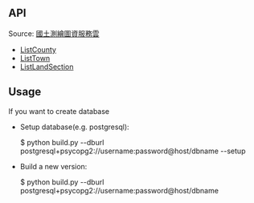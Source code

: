 API
----
Source: [國土測繪圖資服務雲](https://maps.nlsc.gov.tw "https://maps.nlsc.gov.tw")
* [ListCounty](http://api.nlsc.gov.tw/other/ListCounty "http://api.nlsc.gov.tw/other/ListCounty")
* [ListTown](http://api.nlsc.gov.tw/other/ListTown/B "http://api.nlsc.gov.tw/other/ListTown/B")
* [ListLandSection](http://api.nlsc.gov.tw/other/ListLandSection/B/B01 "http://api.nlsc.gov.tw/other/ListLandSection/B/B01")

Usage
-----
If you want to create database

* Setup database(e.g. postgresql):

    $ python build.py --dburl postgresql+psycopg2://username:password@host/dbname --setup

* Build a new version:

    $ python build.py --dburl postgresql+psycopg2://username:password@host/dbname